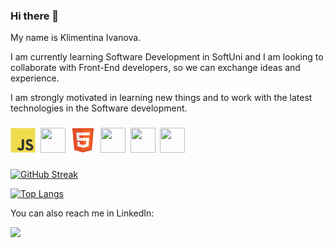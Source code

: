 ### Hi there 👋

My name is Klimentina Ivanova.

I am currently learning Software Development in SoftUni and I am looking to collaborate with Front-End developers, so we can exchange ideas and experience. 

I am strongly motivated in learning new things and to work with the latest technologies in the Software development.

  



###
<div>
  <img src="https://github.com/devicons/devicon/blob/master/icons/javascript/javascript-original.svg" title="JavaScript" alt="JavaScript" width="40" height="40"/>&nbsp;
  <img src="https://cdn.iconscout.com/icon/free/png-256/react-1-282599.png?f=webp&w=256" width="40" height="40"/>&nbsp;
    <img src="https://github.com/devicons/devicon/blob/master/icons/html5/html5-original.svg" title="HTML5" alt="HTML" width="40" height="40"/>&nbsp;
  <img src="https://upload.wikimedia.org/wikipedia/commons/thumb/d/d5/CSS3_logo_and_wordmark.svg/1200px-CSS3_logo_and_wordmark.svg.png" width="40" height="40"/>&nbsp;
 <img src="https://user-images.githubusercontent.com/106020043/171054023-c8c164fc-7005-484c-9d16-6c728d459a8d.png"width="40" height="40"/>&nbsp;
  <img src="https://www.shutterstock.com/image-vector/padlock-https-logo-editable-vector-260nw-2129781260.jpg"width="40" height="40"/>&nbsp;
  </div>

###

[![GitHub Streak](http://github-readme-streak-stats.herokuapp.com?user=KlimentinaIvanova&theme=hacker&date_format=j%2Fn%5B%2FY%5D)](https://git.io/streak-stats)


[![Top Langs](https://github-readme-stats.vercel.app/api/top-langs/?username=KlimentinaIvanova&layout=compact&theme=vision-friendly-dark)](https://github.com/anuraghazra/github-readme-stats)

You can also reach me in LinkedIn:
<div id="badges">
  <a href="https://www.linkedin.com/in/klimentina-ivanova-493787142"/>
  <img src='https://img.shields.io/badge/-LinkedIn-blue?logo=linkedin&logoColor=white'/>
   </a>
  </div>
